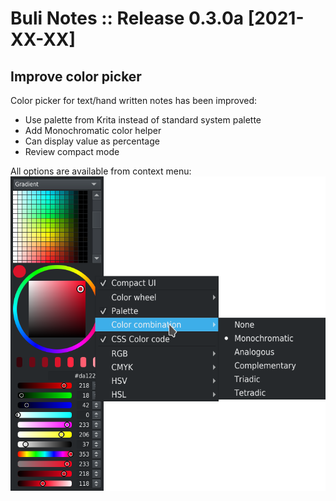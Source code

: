 # Buli Notes :: Release 0.3.0a [2021-XX-XX]




## Improve color picker

Color picker for text/hand written notes has been improved:
- Use palette from Krita instead of standard system palette
- Add Monochromatic color helper
- Can display value as percentage
- Review compact mode

All options are available from context menu:
![Linked layers edit](https://github.com/Grum999/BuliNotes/raw/main/screenshots/r0-3-0a_colorpicker-full_with_ctxmenu.png)

